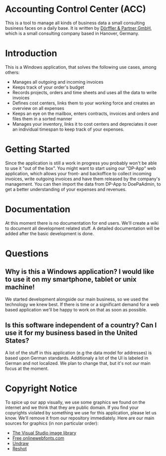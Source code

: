 # Accounting Control Center (ACC)
This is a tool to manage all kinds of business data a small consulting business faces on a daily base.
It is written by [Dörffler &amp; Partner GmbH](https://www.doerffler.com), which is a small consulting company based in Hanover, Germany.

# Introduction
This is a Windows application, that solves the following use cases, among others:
- Manages all outgoing and incoming invoices
- Keeps track of your order's budget
- Records projects, orders and time sheets and uses all the data to write invoices
- Defines cost centers, links them to your working force and creates an overview on all expenses
- Keeps an eye on the mailbox, enters contracts, invoices and orders and files them in a sorted manner
- Manages your inventory, links it to cost centers and depreciates it over an individual timespan to keep track of your expenses.

# Getting Started
Since the application is still a work in progress you probably won't be able to use it "out of the box". You might want to start using our "DP-App" web application, which allows your front- and backoffice to collect incoming invoices, write outgoing invoices and have them released by the company's management. You can then import the data from DP-App to DoePaAdmin, to get a better understanding of your expenses and revenues.

# Documentation
At this moment there is no documentation for end users. We'll create a wiki to document all development related stuff. A detailed documentation will be added after the basic development is done.

# Questions
## Why is this a Windows application? I would like to use it on my smartphone, tablet or unix machine!
We started development alongside our main business, so we used the technology we knew best. If there is time or a significant demand for a web based application we'll be happy to work on that as soon as possible.

## Is this software independent of a country? Can I use it for my business based in the United States?
A lot of the stuff in this application (e.g the data model for addresses) is based upon German standards. Additionaly a lot of the UI is labeled in German and not localized. We plan to change that, but it's not our main focus at the moment.

# Copyright Notice
To spice up our app visually, we use some graphics we found on the internet and we think that they are public domain. If you find your copyrights violated by something we use for this application, please let us know. We'll remove it from our repository immediately. Here are our main sources for graphics (in non particular order):
- [The Visual Studio image library](https://learn.microsoft.com/en-us/visualstudio/designers/the-visual-studio-image-library?view=vs-2022)
- [Free onlinewebfonts.com](https://www.onlinewebfonts.com/icon/)
- [Undraw](https://undraw.co/)
- [Reshot](https://www.reshot.com/)
